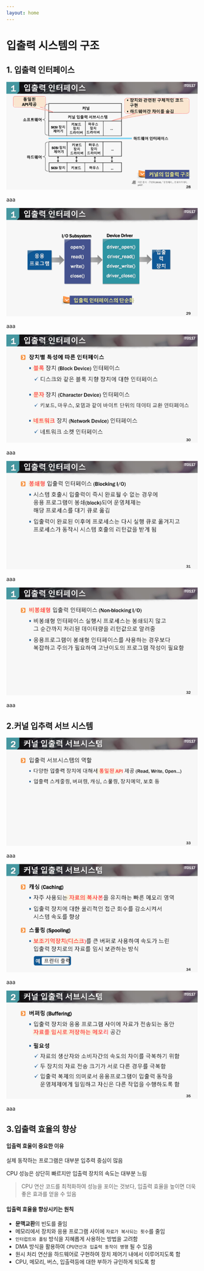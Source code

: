 ```yaml
---
layout: home
---
```


# 입출력 시스템의 구조



## 1. 입출력 인터페이스



![](./img/os14_28.png)

aaa



![](./img/os14_29.png)

aaa



![](./img/os14_30.png)

aaa



![](./img/os14_31.png)

aaa



![](./img/os14_32.png)

aaa



## 2.커널 입추력 서브 시스템

![](./img/os14_33.png)

aaa



![](./img/os14_34.png)

aaa



![](./img/os14_35.png)

aaa

## 3.입출력 효율의 향상



#### 입출력 효울이 중요한 이유

실제 동작하는 프로그램은 대부분 입추력 중심이 많음

CPU 성능은 상단히 빠르지만 입출력 장치의 속도는 대부분 느림

> CPU 연산 코드를 최적화하여 성능을 포이는 것보다, 입출력 효율을 높이면 더욱 좋은 효과를 얻을 수 있음



#### 입출력 효율을 향상시키는 원칙

* **문맥교환**의 빈도를 줄임
* 메모리에서 장치와 응용 프로그램 사이에 `자료가 복사되는 횟수`를 줄임
* `인터럽트와 폴링` 방식을 지혜롭게 사용하는 방법을 고려함
* DMA 방식을 활용하여 `CPU연산과 입출력 동작이 병행` 될 수 있음
* 원시 처리 연산을 하드웨어로 구현하여 장치 제어기 내에서 이루어지도록 함
* CPU, 메모리, 버스, 입출력등에 대한 부하가 규인하게 되도록 함





